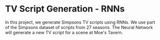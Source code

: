 # TV Script Generation - RNNs
In this project, we generate  Simpsons TV scripts using RNNs. We use part of the Simpsons dataset of scripts from 27 seasons. The Neural Network will generate a new TV script for a scene at Moe's Tavern.
